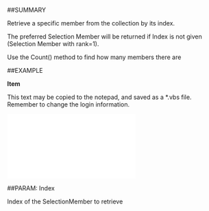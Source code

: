 

##SUMMARY

Retrieve a specific member from the collection by its index. 

The preferred Selection Member will be returned if Index is not given (Selection Member with rank=1). 

Use the Count() method to find how many members there are


##EXAMPLE

**Item**

This text may be copied to the notepad, and saved as a *.vbs file. Remember to change the login information.

![](../../Examples/vbs/SOSelectionMembers.Item.vbs.txt)







##PARAM: Index

Index of the SelectionMember to retrieve



